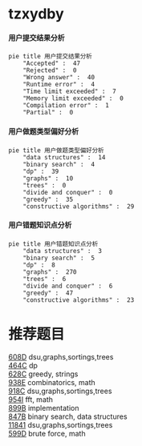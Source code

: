 # tzxydby

<!-- tabs:start -->



#### **用户提交结果分析**

```mermaid
pie title 用户提交结果分析
    "Accepted" :  47
    "Rejected" :  0
    "Wrong answer" :  40
    "Runtime error" :  4
    "Time limit exceeded" :  7
    "Memory limit exceeded" :  0
    "Compilation error" :  1
    "Partial" :  0
```

#### **用户做题类型偏好分析**

```mermaid
pie title 用户做题类型偏好分析
    "data structures" :  14
    "binary search" :  4
    "dp" :  39
    "graphs" :  10
    "trees" :  0
    "divide and conquer" :  0
    "greedy" :  35
    "constructive algorithms" :  29
```
#### **用户错题知识点分析**

```mermaid
pie title 用户错题知识点分析
    "data structures" :  3
    "binary search" :  5
    "dp" :  8
    "graphs" :  270
    "trees" :  6
    "divide and conquer" :  6
    "greedy" :  47
    "constructive algorithms" :  23
```



<!-- tabs:end -->
# 推荐题目
[608D](https://codeforces.com/contest/608/problem/D)		dsu,graphs,sortings,trees		  
[464C](https://codeforces.com/contest/464/problem/C)		dp		  
[628C](https://codeforces.com/contest/628/problem/C)		greedy,
                        strings		  
[938E](https://codeforces.com/contest/938/problem/E)		combinatorics,
                        math		  
[918C](https://codeforces.com/contest/918/problem/C)		dsu,graphs,sortings,trees		  
[954I](https://codeforces.com/contest/954/problem/I)		fft,
                        math		  
[899B](https://codeforces.com/contest/899/problem/B)		implementation		  
[847B](https://codeforces.com/contest/847/problem/B)		binary search,
                        data structures		  
[11841](https://codeforces.com/contest/1184/problem/1)		dsu,graphs,sortings,trees		  
[599D](https://codeforces.com/contest/599/problem/D)		brute force,
                        math		  
